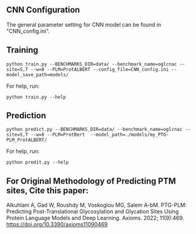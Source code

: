 ## CNN Configuration
The general parameter setting for CNN model can be found in "CNN_config.ini".

## Training
```
python train.py --BENCHMARKS_DIR=data/ --benchmark_name=oglcnac --site=S,T --w=8 --PLM=ProtALBERT --config_file=CNN_config.ini --model_save_path=models/
```
For help, run:
```
python train.py --help
```
## Prediction
```
python predict.py --BENCHMARKS_DIR=data/ --benchmark_name=oglcnac --site=S,T --w=8 --PLM=ProtBert  --model_path=./models/my_PTG-PLM_ProtALBERT/
```
For help, run:
```
python predit.py --help
```
## For Original Methodology of Predicting PTM sites, Cite this paper:
Alkuhlani A, Gad W, Roushdy M, Voskoglou MG, Salem A-bM. PTG-PLM: Predicting Post-Translational Glycosylation and Glycation Sites Using Protein Language Models and Deep Learning. Axioms. 2022; 11(9):469. https://doi.org/10.3390/axioms11090469

